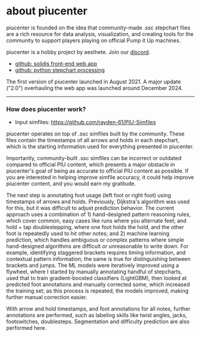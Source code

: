 # about piucenter

piucenter is founded on the idea that community-made .ssc stepchart files are a rich resource for data analysis, visualization, and creating tools for the community to support players playing on official Pump it Up machines.

piucenter is a hobby project by aesthete. Join our [discord](https://discord.gg/aHbZsk7j2U).

- [github: solidjs front-end web app](https://github.com/maxwshen/piu-vis-ss)
- [github: python stepchart processing](https://github.com/maxwshen/piu-annotate)

The first version of piucenter launched in August 2021. A major update ("2.0") overhauling the web app was launched around December 2024.

---

### How does piucenter work?

- Input simfiles: https://github.com/rayden-61/PIU-Simfiles

piucenter operates on top of .ssc simfiles built by the community. These files contain the timestamps of all arrows and holds in each stepchart, which is the starting information used for everything presented in piucenter.

Importantly, community-built .ssc simfiles can be incorrect or outdated compared to official PIU content, which presents a major obstacle in piucenter's goal of being as accurate to official PIU content as possible. If you are interested in helping improve simfile accuracy, it could help improve piucenter content, and you would earn my gratitude.

The next step is annotating foot usage (left foot or right foot) using timestamps of arrows and holds. Previously, Dijkstra's algorithm was used for this, but it was difficult to adjust prediction behavior. The current approach uses a combination of 1) hand-designed pattern reasoning rules, which cover common, easy cases like runs where you alternate feet; and hold + tap doublestepping, where one foot holds the hold, and the other foot is repeatedly used to hit other notes; and 2) machine learning prediction, which handles ambiguous or complex patterns where simple hand-designed algorithms are difficult or unreasonable to write down. For example, identifying staggered brackets requires timing information, and contextual pattern information; the same is true for distinguishing between brackets and jumps. The ML models were iteratively improved using a flywheel, where I started by manually annotating handful of stepcharts, used that to train gradient-boosted classifiers (LightGBM), then looked at predicted foot annotations and manually corrected some, which increased the training set; as this process is repeated, the models improved, making further manual correction easier. 

With arrow and hold timestamps, and foot annotations for all notes, further annotations are performed, such as labeling skills like twist angles, jacks, footswitches, doublesteps. Segmentation and difficulty prediction are also performed here.
